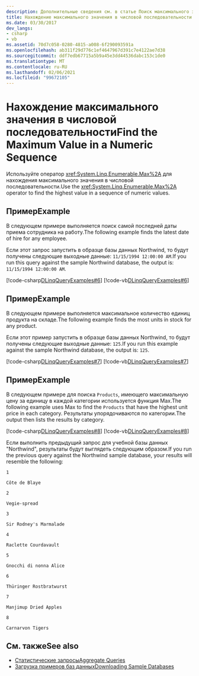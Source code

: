 ```yaml
---
description: Дополнительные сведения см. в статье Поиск максимального значения в числовой последовательности.
title: Нахождение максимального значения в числовой последовательности
ms.date: 03/30/2017
dev_langs:
- csharp
- vb
ms.assetid: 70d7c058-0280-4815-a008-6f290093591a
ms.openlocfilehash: ab311f29d776c1ef4647967d391c7e4122ae7d38
ms.sourcegitcommit: ddf7edb67715a5b9a45e3dd44536dabc153c1de0
ms.translationtype: MT
ms.contentlocale: ru-RU
ms.lasthandoff: 02/06/2021
ms.locfileid: "99672105"
---
```

# <a name="find-the-maximum-value-in-a-numeric-sequence"></a><span data-ttu-id="f3851-103">Нахождение максимального значения в числовой последовательности</span><span class="sxs-lookup"><span data-stu-id="f3851-103">Find the Maximum Value in a Numeric Sequence</span></span>

<span data-ttu-id="f3851-104">Используйте оператор <xref:System.Linq.Enumerable.Max%2A> для нахождения максимального значения в числовой последовательности.</span><span class="sxs-lookup"><span data-stu-id="f3851-104">Use the <xref:System.Linq.Enumerable.Max%2A> operator to find the highest value in a sequence of numeric values.</span></span>  
  
## <a name="example"></a><span data-ttu-id="f3851-105">Пример</span><span class="sxs-lookup"><span data-stu-id="f3851-105">Example</span></span>  

 <span data-ttu-id="f3851-106">В следующем примере выполняется поиск самой последней даты приема сотрудника на работу.</span><span class="sxs-lookup"><span data-stu-id="f3851-106">The following example finds the latest date of hire for any employee.</span></span>  
  
 <span data-ttu-id="f3851-107">Если этот запрос запустить в образце базы данных Northwind, то будут получены следующие выходные данные: `11/15/1994 12:00:00 AM`.</span><span class="sxs-lookup"><span data-stu-id="f3851-107">If you run this query against the sample Northwind database, the output is: `11/15/1994 12:00:00 AM`.</span></span>  
  
 [!code-csharp[DLinqQueryExamples#6](../../../../../../samples/snippets/csharp/VS_Snippets_Data/DLinqQueryExamples/cs/Program.cs#6)]
 [!code-vb[DLinqQueryExamples#6](../../../../../../samples/snippets/visualbasic/VS_Snippets_Data/DLinqQueryExamples/vb/Module1.vb#6)]  
  
## <a name="example"></a><span data-ttu-id="f3851-108">Пример</span><span class="sxs-lookup"><span data-stu-id="f3851-108">Example</span></span>  

 <span data-ttu-id="f3851-109">В следующем примере выполняется максимальное количество единиц продукта на складе.</span><span class="sxs-lookup"><span data-stu-id="f3851-109">The following example finds the most units in stock for any product.</span></span>  
  
 <span data-ttu-id="f3851-110">Если этот пример запустить в образце базы данных Northwind, то будут получены следующие выходные данные: `125`.</span><span class="sxs-lookup"><span data-stu-id="f3851-110">If you run this example against the sample Northwind database, the output is: `125`.</span></span>  
  
 [!code-csharp[DLinqQueryExamples#7](../../../../../../samples/snippets/csharp/VS_Snippets_Data/DLinqQueryExamples/cs/Program.cs#7)]
 [!code-vb[DLinqQueryExamples#7](../../../../../../samples/snippets/visualbasic/VS_Snippets_Data/DLinqQueryExamples/vb/Module1.vb#7)]  
  
## <a name="example"></a><span data-ttu-id="f3851-111">Пример</span><span class="sxs-lookup"><span data-stu-id="f3851-111">Example</span></span>  

 <span data-ttu-id="f3851-112">В следующем примере для поиска `Products`, имеющего максимальную цену за единицу в каждой категории используется функция Max.</span><span class="sxs-lookup"><span data-stu-id="f3851-112">The following example uses Max to find the `Products` that have the highest unit price in each category.</span></span> <span data-ttu-id="f3851-113">Результаты упорядочиваются по категории.</span><span class="sxs-lookup"><span data-stu-id="f3851-113">The output then lists the results by category.</span></span>  
  
 [!code-csharp[DLinqQueryExamples#8](../../../../../../samples/snippets/csharp/VS_Snippets_Data/DLinqQueryExamples/cs/Program.cs#8)]
 [!code-vb[DLinqQueryExamples#8](../../../../../../samples/snippets/visualbasic/VS_Snippets_Data/DLinqQueryExamples/vb/Module1.vb#8)]  
  
 <span data-ttu-id="f3851-114">Если выполнить предыдущий запрос для учебной базы данных "Northwind", результаты будут выглядеть следующим образом.</span><span class="sxs-lookup"><span data-stu-id="f3851-114">If you run the previous query against the Northwind sample database, your results will resemble the following:</span></span>  
  
 `1`  
  
 `Côte de Blaye`  
  
 `2`  
  
 `Vegie-spread`  
  
 `3`  
  
 `Sir Rodney's Marmalade`  
  
 `4`  
  
 `Raclette Courdavault`  
  
 `5`  
  
 `Gnocchi di nonna Alice`  
  
 `6`  
  
 `Thüringer Rostbratwurst`  
  
 `7`  
  
 `Manjimup Dried Apples`  
  
 `8`  
  
 `Carnarvon Tigers`  
  
## <a name="see-also"></a><span data-ttu-id="f3851-115">См. также</span><span class="sxs-lookup"><span data-stu-id="f3851-115">See also</span></span>

- [<span data-ttu-id="f3851-116">Статистические запросы</span><span class="sxs-lookup"><span data-stu-id="f3851-116">Aggregate Queries</span></span>](aggregate-queries.md)
- [<span data-ttu-id="f3851-117">Загрузка примеров баз данных</span><span class="sxs-lookup"><span data-stu-id="f3851-117">Downloading Sample Databases</span></span>](downloading-sample-databases.md)
